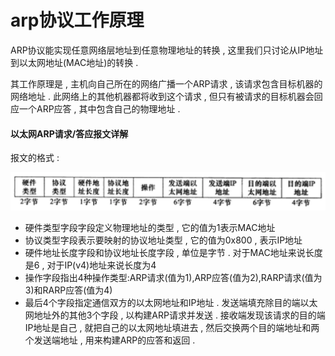 # arp协议工作原理

ARP协议能实现任意网络层地址到任意物理地址的转换 , 这里我们只讨论从IP地址到以太网地址\(MAC地址\)的转换 .

其工作原理是 , 主机向自己所在的网络广播一个ARP请求 , 该请求包含目标机器的网络地址 . 此网络上的其他机器都将收到这个请求 , 但只有被请求的目标机器会回应一个ARP应答 , 其中包含自己的物理地址 .

#### 以太网ARP请求/答应报文详解

报文的格式 : 

![](/assets/baowenyitaiwang.png)

* 硬件类型字段字段定义物理地址的类型 , 它的值为1表示MAC地址
* 协议类型字段表示要映射的协议地址类型 , 它的值为0x800 , 表示IP地址
* 硬件地址长度字段和协议地址长度字段 , 单位是字节 . 对于MAC地址来说长度是6 , 对于IP\(v4\)地址来说长度为4
* 操作字段指出4种操作类型:ARP请求\(值为1\),ARP应答\(值为2\),RARP请求\(值为3\)和RARP应答\(值为4\)
* 最后4个字段指定通信双方的以太网地址和IP地址 . 发送端填充除目的端以太网地址外的其他3个字段 , 以构建ARP请求并发送 . 接收端发现该请求的目的端IP地址是自己 , 就把自己的以太网地址填进去 , 然后交换两个目的端地址和两个发送端地址 , 用来构建ARP的应答和返回 . 



